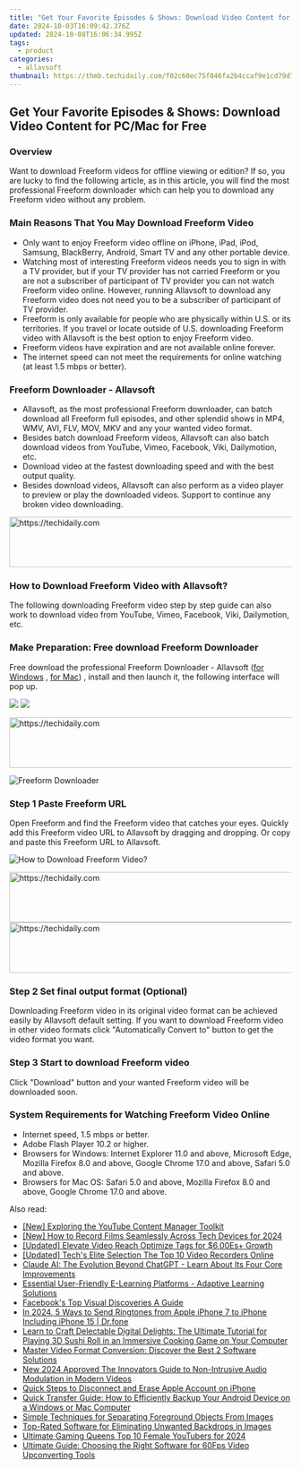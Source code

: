 ```yaml
---
title: "Get Your Favorite Episodes & Shows: Download Video Content for PC/Mac for Free"
date: 2024-10-03T16:09:42.376Z
updated: 2024-10-08T16:06:34.995Z
tags:
  - product
categories:
  - allavsoft
thumbnail: https://thmb.techidaily.com/f02c60ec75f846fa2b4ccaf9e1cd79d7d6223ca424f0cd6791d36a2f65c9d0a1.jpg
---
```


## Get Your Favorite Episodes & Shows: Download Video Content for PC/Mac for Free

### Overview

Want to download Freeform videos for offline viewing or edition? If so, you are lucky to find the following article, as in this article, you will find the most professional Freeform downloader which can help you to download any Freeform video without any problem.

### Main Reasons That You May Download Freeform Video

* Only want to enjoy Freeform video offline on iPhone, iPad, iPod, Samsung, BlackBerry, Android, Smart TV and any other portable device.
* Watching most of interesting Freeform videos needs you to sign in with a TV provider, but if your TV provider has not carried Freeform or you are not a subscriber of participant of TV provider you can not watch Freeform video online. However, running Allavsoft to download any Freeform video does not need you to be a subscriber of participant of TV provider.
* Freeform is only available for people who are physically within U.S. or its territories. If you travel or locate outside of U.S. downloading Freeform video with Allavsoft is the best option to enjoy Freeform video.
* Freeform videos have expiration and are not available online forever.
* The internet speed can not meet the requirements for online watching (at least 1.5 mbps or better).

### Freeform Downloader - Allavsoft

* Allavsoft, as the most professional Freeform downloader, can batch download all Freeform full episodes, and other splendid shows in MP4, WMV, AVI, FLV, MOV, MKV and any your wanted video format.
* Besides batch download Freeform videos, Allavsoft can also batch download videos from YouTube, Vimeo, Facebook, Viki, Dailymotion, etc.
* Download video at the fastest downloading speed and with the best output quality.
* Besides download videos, Allavsoft can also perform as a video player to preview or play the downloaded videos. Support to continue any broken video downloading.

<!-- affiliate ads begin -->
<a href="https://unicoeye.pxf.io/c/5597632/2148774/18498" target="_top" id="2148774">
  <img src="//a.impactradius-go.com/display-ad/18498-2148774" border="0" alt="https://techidaily.com" width="728" height="90"/>
</a>
<img height="0" width="0" src="https://unicoeye.pxf.io/i/5597632/2148774/18498" style="position:absolute;visibility:hidden;" border="0" />
<!-- affiliate ads end -->

### How to Download Freeform Video with Allavsoft?

The following downloading Freeform video step by step guide can also work to download video from YouTube, Vimeo, Facebook, Viki, Dailymotion, etc.

### Make Preparation: Free download Freeform Downloader

Free download the professional Freeform Downloader - Allavsoft ([for Windows](https://tools.techidaily.com/allavsoft/products/) , [for Mac](https://tools.techidaily.com/allavsoft/products/)) , install and then launch it, the following interface will pop up.

[![](https://www.allavsoft.com/how-to/../images/how-to/free-download-win.jpg)](https://tools.techidaily.com/allavsoft/products/) [![](https://www.allavsoft.com/how-to/../images/how-to/free-download-mac.jpg)](https://tools.techidaily.com/allavsoft/products/)

<!-- affiliate ads begin -->
<a href="https://aligracehair.sjv.io/c/5597632/1884002/19272" target="_top" id="1884002">
  <img src="//a.impactradius-go.com/display-ad/19272-1884002" border="0" alt="https://techidaily.com" width="728" height="90"/>
</a>
<img height="0" width="0" src="https://aligracehair.sjv.io/i/5597632/1884002/19272" style="position:absolute;visibility:hidden;" border="0" />
<!-- affiliate ads end -->

![Freeform Downloader](https://www.allavsoft.com/how-to/../images/allavsoft/screen-shot-600.jpg)

### Step 1 Paste Freeform URL

Open Freeform and find the Freeform video that catches your eyes. Quickly add this Freeform video URL to Allavsoft by dragging and dropping. Or copy and paste this Freeform URL to Allavsoft.

![How to Download Freeform Video?](https://www.allavsoft.com/how-to/../images/how-to/download-rtmp-video/download-rtmp-video.jpg)

<!-- affiliate ads begin -->
<a href="https://appsumo.8odi.net/c/5597632/2082526/7443" target="_top" id="2082526">
  <img src="//a.impactradius-go.com/display-ad/7443-2082526" border="0" alt="https://techidaily.com" width="728" height="90"/>
</a>
<img height="0" width="0" src="https://appsumo.8odi.net/i/5597632/2082526/7443" style="position:absolute;visibility:hidden;" border="0" />
<!-- affiliate ads end -->

<!-- affiliate ads begin -->
<a href="https://appsumo.8odi.net/c/5597632/2068411/7443" target="_top" id="2068411">
  <img src="//a.impactradius-go.com/display-ad/7443-2068411" border="0" alt="https://techidaily.com" width="728" height="90"/>
</a>
<img height="0" width="0" src="https://appsumo.8odi.net/i/5597632/2068411/7443" style="position:absolute;visibility:hidden;" border="0" />
<!-- affiliate ads end -->

### Step 2 Set final output format (Optional)

Downloading Freeform video in its original video format can be achieved easily by Allavsoft default setting. If you want to download Freeform video in other video formats click "Automatically Convert to" button to get the video format you want.

### Step 3 Start to download Freeform video

Click "Download" button and your wanted Freeform video will be downloaded soon.

### System Requirements for Watching Freeform Video Online

* Internet speed, 1.5 mbps or better.
* Adobe Flash Player 10.2 or higher.
* Browsers for Windows: Internet Explorer 11.0 and above, Microsoft Edge, Mozilla Firefox 8.0 and above, Google Chrome 17.0 and above, Safari 5.0 and above.
* Browsers for Mac OS: Safari 5.0 and above, Mozilla Firefox 8.0 and above, Google Chrome 17.0 and above.

<ins class="adsbygoogle"
     style="display:block"
     data-ad-format="autorelaxed"
     data-ad-client="ca-pub-7571918770474297"
     data-ad-slot="1223367746"></ins>

<ins class="adsbygoogle"
     style="display:block"
     data-ad-client="ca-pub-7571918770474297"
     data-ad-slot="8358498916"
     data-ad-format="auto"
     data-full-width-responsive="true"></ins>

<span class="atpl-alsoreadstyle">Also read:</span>
<div><ul>
<li><a href="https://youtube-help.techidaily.com/new-exploring-the-youtube-content-manager-toolkit/"><u>[New] Exploring the YouTube Content Manager Toolkit</u></a></li>
<li><a href="https://visual-screen-recording.techidaily.com/new-how-to-record-films-seamlessly-across-tech-devices-for-2024/"><u>[New] How to Record Films Seamlessly Across Tech Devices for 2024</u></a></li>
<li><a href="https://youtube-webster.techidaily.com/ed-elevate-video-reach-optimize-tags-for-600esplus-growth/"><u>[Updated] Elevate Video Reach Optimize Tags for $6,00Es+ Growth</u></a></li>
<li><a href="https://screen-mirroring-recording.techidaily.com/updated-techs-elite-selection-the-top-10-video-recorders-online/"><u>[Updated] Tech's Elite Selection The Top 10 Video Recorders Online</u></a></li>
<li><a href="https://tech-revival.techidaily.com/claude-ai-the-evolution-beyond-chatgpt-learn-about-its-four-core-improvements/"><u>Claude AI: The Evolution Beyond ChatGPT - Learn About Its Four Core Improvements</u></a></li>
<li><a href="https://win-wonderful.techidaily.com/essential-user-friendly-e-learning-platforms-adaptive-learning-solutions/"><u>Essential User-Friendly E-Learning Platforms - Adaptive Learning Solutions</u></a></li>
<li><a href="https://facebook-video-recording.techidaily.com/facebooks-top-visual-discoveries-a-guide/"><u>Facebook's Top Visual Discoveries A Guide</u></a></li>
<li><a href="https://iphone-transfer.techidaily.com/in-2024-5-ways-to-send-ringtones-from-apple-iphone-7-to-iphone-including-iphone-15-drfone-by-drfone-transfer-from-ios/"><u>In 2024, 5 Ways to Send Ringtones from Apple iPhone 7 to iPhone Including iPhone 15 | Dr.fone</u></a></li>
<li><a href="https://win-wonderful.techidaily.com/learn-to-craft-delectable-digital-delights-the-ultimate-tutorial-for-playing-3d-sushi-roll-in-an-immersive-cooking-game-on-your-computer/"><u>Learn to Craft Delectable Digital Delights: The Ultimate Tutorial for Playing 3D Sushi Roll in an Immersive Cooking Game on Your Computer</u></a></li>
<li><a href="https://win-wonderful.techidaily.com/master-video-format-conversion-discover-the-best-2-software-solutions/"><u>Master Video Format Conversion: Discover the Best 2 Software Solutions</u></a></li>
<li><a href="https://voice-adjusting.techidaily.com/new-2024-approved-the-innovators-guide-to-non-intrusive-audio-modulation-in-modern-videos/"><u>New 2024 Approved The Innovators Guide to Non-Intrusive Audio Modulation in Modern Videos</u></a></li>
<li><a href="https://win-wonderful.techidaily.com/quick-steps-to-disconnect-and-erase-apple-account-on-iphone/"><u>Quick Steps to Disconnect and Erase Apple Account on iPhone</u></a></li>
<li><a href="https://win-wonderful.techidaily.com/quick-transfer-guide-how-to-efficiently-backup-your-android-device-on-a-windows-or-mac-computer/"><u>Quick Transfer Guide: How to Efficiently Backup Your Android Device on a Windows or Mac Computer</u></a></li>
<li><a href="https://win-wonderful.techidaily.com/simple-techniques-for-separating-foreground-objects-from-images/"><u>Simple Techniques for Separating Foreground Objects From Images</u></a></li>
<li><a href="https://win-wonderful.techidaily.com/top-rated-software-for-eliminating-unwanted-backdrops-in-images/"><u>Top-Rated Software for Eliminating Unwanted Backdrops in Images</u></a></li>
<li><a href="https://facebook-video-footage.techidaily.com/ultimate-gaming-queens-top-10-female-youtubers-for-2024/"><u>Ultimate Gaming Queens Top 10 Female YouTubers for 2024</u></a></li>
<li><a href="https://win-wonderful.techidaily.com/ultimate-guide-choosing-the-right-software-for-60fps-video-upconverting-tools/"><u>Ultimate Guide: Choosing the Right Software for 60Fps Video Upconverting Tools</u></a></li>
</ul></div>

